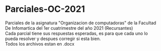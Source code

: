 # Parciales-OC-2021
Parciales de la asignatura "Organizacion de computadoras" de la Facultad De Infomartica del 1er cuatrimestre del año 2021 (Recursantes)       
Cada parcial tiene sus respuestas esperadas, es para que cada uno lo pueda resolver y despues corregir si esta bien.        
Todos los archivos estan en .docx 
